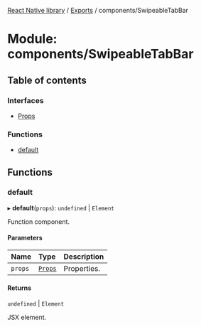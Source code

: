 [React Native library](../index.md) / [Exports](../modules.md) / components/SwipeableTabBar

# Module: components/SwipeableTabBar

## Table of contents

### Interfaces

- [Props](../interfaces/components_SwipeableTabBar.Props.md)

### Functions

- [default](components_SwipeableTabBar.md#default)

## Functions

### default

▸ **default**(`props`): `undefined` \| `Element`

Function component.

#### Parameters

| Name | Type | Description |
| :------ | :------ | :------ |
| `props` | [`Props`](../interfaces/components_SwipeableTabBar.Props.md) | Properties. |

#### Returns

`undefined` \| `Element`

JSX element.
